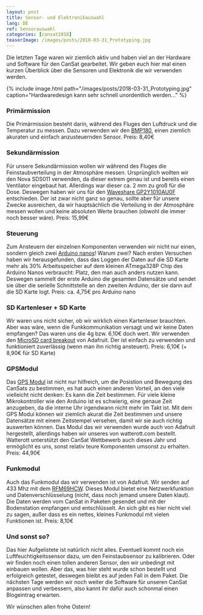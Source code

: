 ```yaml
---
layout: post
title: Sensor- und Elektronikauswahl
lang: DE
ref: Sensorauswahl
categories: [cansat2018]
teaserImage: /images/posts/2018-03-31_Prototyping.jpg
---
```


Die letzten Tage waren wir ziemlich aktiv und haben viel
an der Hardware und Software für den CanSat gearbeitet. Wir geben
euch hier mal einen kurzen Überblick über die Sensoren und Elektronik
die wir verwenden werden.

{% include image.html path="/images/posts/2018-03-31_Prototyping.jpg" caption="Hardwaredesign kann sehr schnell unordentlich werden..." %}

### Primärmission
Die Primärmission besteht darin, während des Fluges den Luftdruck und
die Temperatur zu messen. Dazu verwenden wir den [BMP180](https://www.amazon.de/kwmobile-Luftdruck-digitalem-Barometric-Raspberry/dp/B01M0LU3KF/), 
einen ziemlich akuraten und einfach anzusteuernden Sensor.
Preis: 8,40€


### Sekundärmission
Für unsere Sekundärmission wollen wir während des Fluges die Feinstaubverteilung
in der Atmosphäre messen. Ursprünglich wollten wir den Nova SDS011 verwenden, da
dieser extrem genau ist und bereits einen Ventilator eingebaut hat.
Allerdings war dieser ca. 2 mm zu groß für die Dose.
Deswegen haben wir uns für den [Waveshare GP2Y1010AU0F](https://www.amazon.de/Waveshare-Dust-Sensor-GP2Y1010AU0F-Conditioner/dp/B00T2T7FUS/)
entschieden. Der ist zwar nicht ganz so genau, sollte aber für unsere Zwecke ausreichen, 
da wir hauptsächlich die Verteilung in der Atmosphäre messen wollen und keine absoluten Werte brauchen (obwohl die immer noch besser wäre).
Preis: 15,99€


### Steuerung
Zum Ansteuern der einzelnen Komponenten verwenden wir nicht nur einen, sondern gleich zwei [Arduino nanos](https://www.amazon.de/gp/product/B0713ZRJLC/)!
Warum zwei? Nach ersten Versuchen haben wir herausgefunden, dass das Loggen der Daten auf die SD Karte mehr als
30% Arbeitsspeicher auf dem kleinen ATmega328P Chip des Arduino Nanos verbraucht: Platz, den man auch anders nutzen kann.
Deswegen sammelt der erste Arduino die gesamten Datensätze und sendet sie über die serielle Schnittstelle an den
zweiten Arduino, der sie dann auf die SD Karte logt. 
Preis: ca. 4,75€ pro Arduino nano


### SD Kartenleser + SD Karte
Wir waren uns nicht sicher, ob wir wirklich einen Kartenleser brauchten. Aber was wäre, wenn die Funkkommunikation versagt und
wir keine Daten empfangen? Das waren uns die 4g bzw. 6,10€ doch wert. Wir verwenden den [MicroSD card breakout](https://www.adafruit.com/product/254)
von Adafruit. Der ist einfach zu verwenden und funktioniert zuverlässig (wenn man ihn richtig ansteuert).
Preis: 6,10€ (+ 8,90€ für SD Karte)


### GPSModul
Das [GPS Modul](http://www.watterott.com/de/Adafruit-Ultimate-GPS-Breakout-66-channel) ist nicht nur hilfreich, um die Posistion und Bewegung des CanSats zu bestimmen, 
es hat auch einen anderen Vorteil, an den viele vielleicht nicht denken: Es kann die Zeit bestimmen.
Für viele kleine Mikrokontroller wie den Arduino ist es schwierig, eine genaue Zeit anzugeben, da die interne Uhr irgendwann nicht mehr im Takt ist.
Mit dem GPS Modul können wir ziemlich akurat die Zeit bestimmen und unsere Datensätze mit einem Zeitstempel versehen, damit
wir sie auch richtig auswerten können.
Das Modul das wir verwenden wurde auch von Adafruit hergestellt, allerdings haben wir unseres von watterott.com bestellt.
Watterott unterstützt den CanSat Wettbewerb auch dieses Jahr und ermöglicht es uns, sonst relativ teure Komponenten umsonst zu erhalten.
Preis: 44,90€


### Funkmodul
Auch das Funkmodul das wir verwenden ist von Adafruit. Wir senden auf 433 Mhz mit dem [RFM69HCW](https://www.adafruit.com/product/3071). Dieses Modul bietet
eine Netzwerkfunktion und Datenverschlüsselung (nicht, dass noch jemand unsere Daten klaut). Die Daten werden vom CanSat
in Paketen gesendet und mit der Bodenstation empfangen und entschlüsselt. An sich gibt es hier nicht viel zu sagen, außer
dass es ein nettes, kleines Funkmodul mit vielen Funktionen ist.
Preis: 8,10€


### Und sonst so?
Das hier Aufgelistete ist natürlich nicht alles. Eventuell kommt noch ein Luftfeuchtigkeitssensor dazu, um
den Feinstaubsensor zu kalibrieren. Oder wir finden noch einen tollen anderen Sensor, den wir unbedingt mit einbauen wollen.
Aber das, was hier steht wurde schon bestellt und erfolgreich getestet, deswegen bleibt es auf jeden Fall in dem Paket.
Die nächsten Tage werden wir noch weiter die Software für unseren CanSat anpassen und verbessern, also kannt ihr dafür auch 
schonmal einen Blogeintrag erwarten.

Wir wünschen allen frohe Ostern!

